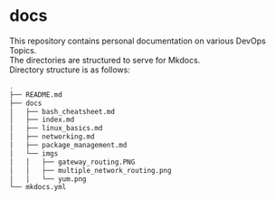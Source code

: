 # docs

This repository contains personal documentation on various DevOps Topics.  
The directories are structured to serve for Mkdocs.  
Directory structure is as follows:  

```bash
.
├── README.md
├── docs
│   ├── bash_cheatsheet.md
│   ├── index.md
│   ├── linux_basics.md
│   ├── networking.md
│   ├── package_management.md
│   └── imgs
│   │   ├── gateway_routing.PNG
│   │   ├── multiple_network_routing.png
│   │   └── yum.png
└── mkdocs.yml
```
